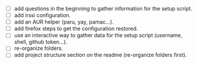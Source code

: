 - [ ] add questions in the beginning to gather information for the setup script.
- [ ] add irssi configuration.
- [ ] add an AUR helper (paru, yay, pamac...).
- [ ] add firefox steps to get the configuration restored.
- [ ] use an interactive way to gather data for the setup script (username, shell, github token...).
- [ ] re-organize folders.
- [ ] add project structure section on the readme (re-organize folders first).
